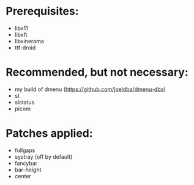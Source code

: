 # Prerequisites:
* libx11
* libxft
* libxinerama
* ttf-droid

# Recommended, but not necessary:
* my build of dmenu (https://github.com/joeldba/dmenu-dba)
* st
* slstatus
* picom

# Patches applied:
* fullgaps
* systray (off by default)
* fancybar
* bar-height
* center

